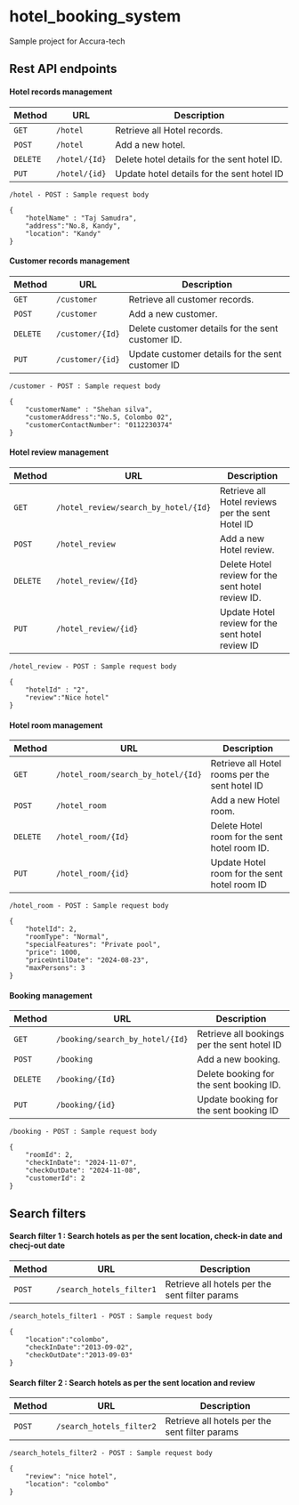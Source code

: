 # hotel_booking_system
Sample project for Accura-tech

## Rest API endpoints

#### Hotel records management

| Method   | URL                                      | Description                                       |
| -------- | ---------------------------------------- | ----------------------------------------          |
| `GET`    | `/hotel`                                 | Retrieve all Hotel records.                       |
| `POST`   | `/hotel`                                 | Add a new hotel.                                  |
| `DELETE` | `/hotel/{Id}`                            | Delete hotel details for the sent hotel ID.       |
| `PUT`    | `/hotel/{id}`                            | Update hotel details for the sent hotel ID        |

```
/hotel - POST : Sample request body

{
    "hotelName" : "Taj Samudra",
    "address":"No.8, Kandy",
    "location": "Kandy"
}

```

#### Customer records management

| Method   | URL                                      | Description                                                |
| -------- | ---------------------------------------- | ----------------------------------------                   |
| `GET`    | `/customer`                                 | Retrieve all customer records.                          |
| `POST`   | `/customer`                                 | Add a new customer.                                     |
| `DELETE` | `/customer/{Id}`                            | Delete customer details for the sent customer ID.       |
| `PUT`    | `/customer/{id}`                            | Update customer details for the sent customer ID        |

```
/customer - POST : Sample request body

{
    "customerName" : "Shehan silva",
    "customerAddress":"No.5, Colombo 02",
    "customerContactNumber": "0112230374"
}

```

#### Hotel review management

| Method   | URL                                             | Description                                             |
| -------- | ----------------------------------------        | ----------------------------------------                |
| `GET`    | `/hotel_review/search_by_hotel/{Id}`            | Retrieve all Hotel reviews per the sent Hotel ID        | 
| `POST`   | `/hotel_review`                                 | Add a new Hotel review.                                 |
| `DELETE` | `/hotel_review/{Id}`                            | Delete Hotel review for the sent hotel review ID.       |
| `PUT`    | `/hotel_review/{id}`                            | Update Hotel review for the sent hotel review ID        |

```
/hotel_review - POST : Sample request body

{
    "hotelId" : "2",
    "review":"Nice hotel"
}

```

#### Hotel room management

| Method   | URL                                             | Description                                         |
| -------- | ----------------------------------------        | ----------------------------------------            |
| `GET`    | `/hotel_room/search_by_hotel/{Id}`              | Retrieve all Hotel rooms per the sent hotel ID      |
| `POST`   | `/hotel_room`                                   | Add a new Hotel room.                               |
| `DELETE` | `/hotel_room/{Id}`                              | Delete Hotel room for the sent hotel room ID.       |
| `PUT`    | `/hotel_room/{id}`                              | Update Hotel room for the sent hotel room ID        |

```
/hotel_room - POST : Sample request body

{
    "hotelId": 2,
    "roomType": "Normal",
    "specialFeatures": "Private pool",
    "price": 1000,
    "priceUntilDate": "2024-08-23",
    "maxPersons": 3
}

```

#### Booking management

| Method   | URL                                             | Description                                      |
| -------- | ----------------------------------------        | ----------------------------------------         |
| `GET`    | `/booking/search_by_hotel/{Id}`                 | Retrieve all bookings per the sent hotel ID      |
| `POST`   | `/booking`                                      | Add a new booking.                               |
| `DELETE` | `/booking/{Id}`                                 | Delete booking for the sent booking ID.          |
| `PUT`    | `/booking/{id}`                                 | Update booking for the sent booking ID           |

```
/booking - POST : Sample request body

{
    "roomId": 2,
    "checkInDate": "2024-11-07",
    "checkOutDate": "2024-11-08",
    "customerId": 2
}

```

## Search filters

#### Search filter 1 : Search hotels as per the sent location, check-in date and checj-out date

| Method   | URL                                             | Description                                      |
| -------- | ----------------------------------------        | ----------------------------------------         |
| `POST`    | `/search_hotels_filter1`                       | Retrieve all hotels per the sent filter params   |

```
/search_hotels_filter1 - POST : Sample request body

{
    "location":"colombo",
    "checkInDate":"2013-09-02",
    "checkOutDate":"2013-09-03"
}

```

#### Search filter 2 : Search hotels as per the sent location and review

| Method   | URL                                             | Description                                      |
| -------- | ----------------------------------------        | ----------------------------------------         |
| `POST`    | `/search_hotels_filter2`                       | Retrieve all hotels per the sent filter params   |

```
/search_hotels_filter2 - POST : Sample request body

{
    "review": "nice hotel",
    "location": "colombo"
}

```

